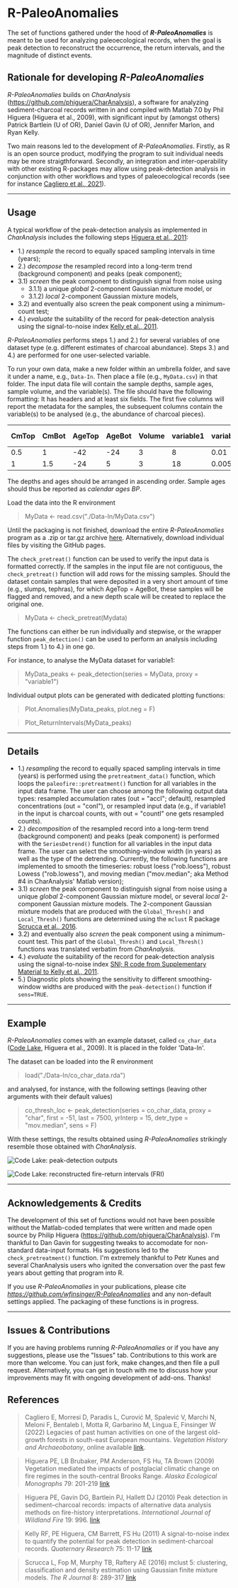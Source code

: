 # R-PaleoAnomalies
 
The set of functions gathered under the hood of ***R-PaleoAnomalies*** is meant to be used for analyzing paleoecological records, when the goal is peak detection to reconstruct the occurrence, the return intervals, and the magnitude of distinct events.

  
  
## Rationale for developing *R-PaleoAnomalies*
*R-PaleoAnomalies* builds on *CharAnalysis* (https://github.com/phiguera/CharAnalysis), a software for analyzing sediment-charcoal records written in and compiled with Matlab 7.0 by Phil Higuera (Higuera et al., 2009), with significant input by (amongst others) Patrick Bartlein (U of OR), Daniel Gavin (U of OR), Jennifer Marlon, and Ryan Kelly.

Two main reasons led to the development of *R-PaleoAnomalies*. Firstly, as R is an open source product, modifying the program to suit individual needs may be more straigthforward. Secondly, an integration and inter-operability with other existing R-packages may allow using peak-detection analysis in conjunction with other workflows and types of paleoecological records (see for instance [Cagliero et al., 2021](https://doi.org/10.1007/s00334-021-00862-x)).


***
  
## Usage
A typical workflow of the peak-detection analysis as implemented in *CharAnalysis* includes the following steps [Higuera et al., 2011](http://dx.doi.org/10.1071/WF09134):
* 1.) *resample* the record to equally spaced sampling intervals in time (years);
* 2.) *decompose* the resampled record into a long-term trend (background component) and peaks (peak component);
* 3.1) *screen* the peak component to distinguish signal from noise using 
  + 3.1.1) a unique *global* 2-component Gaussian mixture model, or
  + 3.1.2) *local* 2-component Gaussian mixture models,
* 3.2) and eventually also screen the peak component using a minimum-count test;
* 4.) *evaluate* the suitability of the record for peak-detection analysis using the signal-to-noise index [Kelly et al., 2011](http://dx.doi.org/10.1016/j.yqres.2010.07.011).

*R-PaleoAnomalies* performs steps 1.) and 2.) for several variables of one dataset type (e.g. different estimates of charcoal abundance). Steps 3.) and 4.) are performed for one user-selected variable.

To run your own data, make a new folder within an umbrella folder, and save it under a name, e.g., `Data-In`. Then place a file (e.g., `MyData.csv`) in that folder. The input data file will contain the sample depths, sample ages, sample volume, and the variable(s). The file should have the following formatting: It has headers and at least six fields. The first five columns will report the metadata for the samples, the subsequent columns contain the variable(s) to be analysed (e.g., the abundance of charcoal pieces).

CmTop | CmBot | AgeTop | AgeBot | Volume | variable1 | variable2 | ... | nth-variable
------|-------|--------|--------|--------|-----------|-----------|-----|-------------
 0.5  |  1    | -42    | -24    | 3      | 8         | 0.01      | ... |    ...      
 1    |  1.5  | -24    | 5      | 3      | 18        | 0.005     | ... |    ...      
 

The depths and ages should be arranged in ascending order. Sample ages should thus be reported as *calendar ages BP*.


Load the data into the R environment
> MyData <- read.csv("./Data-In/MyData.csv")

Until the packaging is not finished, download the entire *R-PaleoAnomalies* program as a .zip or tar.gz archive [here](https://github.com/wfinsinger/R-PaleoAnomalies/archive/refs/heads/main.zip). Alternatively, download individual files by visiting the GitHub pages.

The `check_pretreat()` function can be used to verify the input data is formatted correctly. If the samples in the input file are not contiguous, the `check_pretreat()` function will add rows for the missing samples. Should the dataset contain samples that were deposited in a very short amount of time (e.g., slumps, tephras), for which AgeTop = AgeBot, these samples will be flagged and removed, and a new depth scale will be created to replace the original one.
> MyData <- check_pretreat(Mydata)

The functions can either be run individually and stepwise, or the wrapper function `peak_detection()` can be used to perform an analysis including steps from 1.) to 4.) in one go.

For instance, to analyse the MyData dataset for variable1:
> MyData_peaks <- peak_detection(series = MyData, proxy = "variable1")

Individual output plots can be generated with dedicated plotting functions:
> Plot.Anomalies(MyData_peaks, plot.neg = F)

> Plot_ReturnIntervals(MyData_peaks)

***

## Details

* 1.) *resampling* the record to equally spaced sampling intervals in time (years) is performed using the `pretreatment_data()` function, which loops the `paleofire::pretreatment()` function for all variables in the input data frame. The user can choose among the following output data types: resampled accumulation rates (out = "accI"; default), resampled concentrations (out = "conI"), or resampled input data (e.g., if variable1 in the input is charcoal counts, with out = "countI" one gets resampled counts).
* 2.) *decomposition* of the resampled record into a long-term trend (background component) and peaks (peak component) is performed with the `SeriesDetrend()` function for all variables in the input data frame. The user can select the smoothing-window width (in years) as well as the type of the detrending. Currently, the following functions are implemented to smooth the timeseries: robust loess ("rob.loess"), robust Lowess ("rob.lowess"), and moving median ("mov.median"; aka Method #4 in CharAnalysis' Matlab version);
* 3.1) *screen* the peak component to distinguish signal from noise using a unique *global* 2-component Gaussian mixture model, or several *local* 2-component Gaussian mixture models. The 2-component Gaussian mixture models that are produced with the `Global_Thresh()` and `Local_Thresh()` functions   are determined using the `mclust` R package [Scrucca et al., 2016](https://doi.org/10.32614/RJ-2016-021).
* 3.2) and eventually also *screen* the peak component using a minimum-count test. This part of the `Global_Thresh()` and `Local_Thresh()` functions was translated verbatim from *CharAnalysis*.
* 4.) *evaluate* the suitability of the record for peak-detection analysis using the signal-to-noise index [SNI; R code from Supplementary Material to Kelly et al., 2011](http://dx.doi.org/10.1016/j.yqres.2010.07.011).
* 5.) Diagnostic plots showing the sensitivity to different smoothing-window widths are produced with the `peak-detection()` function if `sens=TRUE`.


***

## Example
*R-PaleoAnomalies* comes with an example dataset, called `co_char_data` ([Code Lake](https://figshare.com/articles/dataset/Higuera_et_al_2009_lake_sediment_pollen_and_charcoal_data/984310/4), Higuera et al., 2009). It is placed in the folder 'Data-In'.

The dataset can be loaded into the R environment
> load("./Data-In/co_char_data.rda")

and analysed, for instance, with the following settings (leaving other arguments with their default values) 
> co_thresh_loc <- peak_detection(series = co_char_data, proxy = "char",
                                first = -51, last = 7500, yrInterp = 15,
                                detr_type = "mov.median", sens = F)

With these settings, the results obtained using *R-PaleoAnomalies* strikingly resemble those obtained with *CharAnalysis*.

![Code Lake: peak-detection outputs](/README_Figures/01_Code_Lake_peak_detection.jpg "Code Lake: peak-detection outputs")

![Code Lake: reconstructed fire-return intervals (FRI)](/README_Figures/02_Code_Lake_FRIs.jpg "Code Lake: reconstructed fire-return intervals (FRI)")


***

## Acknowledgements & Credits
The development of this set of functions would not have been possible without the Matlab-coded templates that were written and made open source by Philip Higuera (https://github.com/phiguera/CharAnalysis). I'm thankful to Dan Gavin for suggesting tweaks to accomodate for non-standard data-input formats. His suggestions led to the `check_pretreatment()` function. I'm extremely thankful to Petr Kunes and several CharAnalysis users who ignited the conversation over the past few years about getting that program into R.

If you use *R-PaleoAnomalies* in your publications, please cite *https://github.com/wfinsinger/R-PaleoAnomalies* and any non-default settings applied. The packaging of these functions is in progress.

***

## Issues & Contributions
If you are having problems running *R-PaleoAnomalies* or if you have any suggestions, please use the "Issues" tab.
Contributions to this work are more than welcome. You can just fork, make changes,and then file a pull request. Alternatively, you can get in touch with me to discuss how your improvements may fit with ongoing development of add-ons. Thanks!


## References
> Cagliero E, Morresi D, Paradis L, Curović M, Spalević V, Marchi N, Meloni F, Bentaleb I, Motta R, Garbarino M, Lingua E, Finsinger W (2022) Legacies of past human activities on one of the largest old-growth forests in south-east European mountains. *Vegetation History and Archaeobotany*, online available [link](https://doi.org/10.1007/s00334-021-00862-x).

> Higuera PE, LB Brubaker, PM Anderson, FS Hu, TA Brown (2009) Vegetation mediated the impacts of postglacial climatic change on fire regimes in the south-central Brooks Range. *Alaska Ecological Monographs* 79: 201-219 [link](https://doi.org/10.1890/07-2019.1)

> Higuera PE, Gavin DG, Bartlein PJ, Hallett DJ (2010) Peak detection in sediment–charcoal records: impacts of alternative data analysis methods on fire-history interpretations. *International Journal of Wildland Fire* 19: 996. [link](http://dx.doi.org/10.1071/WF09134)

> Kelly RF, PE Higuera, CM Barrett, FS Hu (2011) A signal-to-noise index to quantify the potential for peak detection in sediment-charcoal records. *Quaternary Research* 75: 11-17 [link](http://dx.doi.org/10.1016/j.yqres.2010.07.011)

> Scrucca L, Fop M, Murphy TB, Raftery AE (2016) mclust 5: clustering, classification and density estimation using Gaussian finite mixture models. *The R Journal* 8: 289-317 [link](https://doi.org/10.32614/RJ-2016-021)